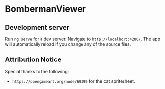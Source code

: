 # BombermanViewer

## Development server

Run `ng serve` for a dev server. Navigate to `http://localhost:4200/`. The app will automatically reload if you change any of the source files.

## Attribution Notice
Special thanks to the following:

* `https://opengameart.org/node/69399` for the cat spritesheet.
